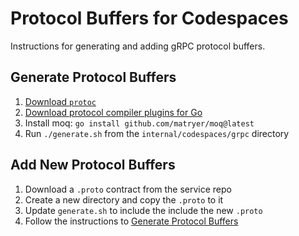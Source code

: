 # Protocol Buffers for Codespaces

Instructions for generating and adding gRPC protocol buffers.

## Generate Protocol Buffers

1. [Download `protoc`](https://grpc.io/docs/protoc-installation/)
2. [Download protocol compiler plugins for Go](https://grpc.io/docs/languages/go/quickstart/)
3. Install moq: `go install github.com/matryer/moq@latest`
4. Run `./generate.sh` from the `internal/codespaces/grpc` directory

## Add New Protocol Buffers

1. Download a `.proto` contract from the service repo
2. Create a new directory and copy the `.proto` to it
3. Update `generate.sh` to include the include the new `.proto`
4. Follow the instructions to [Generate Protocol Buffers](#generate-protocol-buffers)
